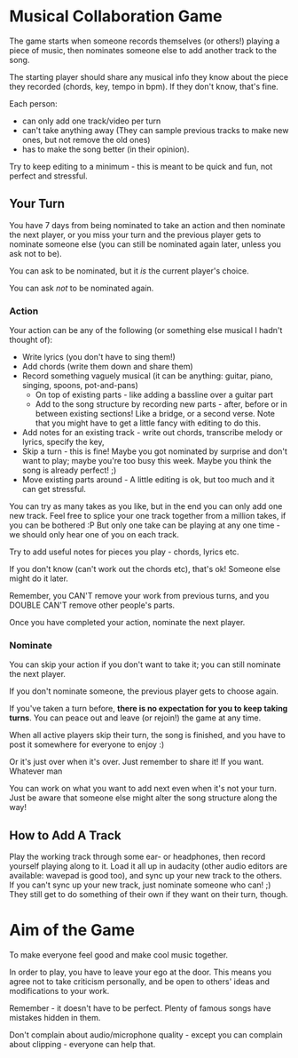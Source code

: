 # Musical Collaboration Game


The game starts when someone records themselves (or others!) playing a piece of music, then nominates someone else to add another track to the song.

The starting player should share any musical info they know about the piece they recorded (chords, key, tempo in bpm). If they don't know, that's fine.


Each person: 
* can only add one track/video per turn
* can't take anything away
 (They can sample previous tracks to make new ones, but not remove the old ones)
* has to make the song better (in their opinion). 

Try to keep editing to a minimum - this is meant to be quick and fun, not perfect and stressful.


## Your Turn

You have 7 days from being nominated to take an action and then nominate the next player, or you miss your turn and the previous player gets to nominate someone else (you can still be nominated again later, unless you ask not to be).

You can ask to be nominated, but it *is* the current player's choice.

You can ask *not* to be nominated again. 

### Action

Your action can be any of the following (or something else musical I hadn't thought of):

* Write lyrics (you don't have to sing them!)
* Add chords (write them down and share them)
* Record something vaguely musical (it can be anything: guitar, piano, singing, spoons, pot-and-pans)
    - On top of existing parts - like adding a bassline over a guitar part
    - Add to the song structure by recording new parts - after, before or in between existing sections! Like a bridge, or a second verse. Note that you might have to get a little fancy with editing to do this.
* Add notes for an existing track - write out chords, transcribe melody or lyrics, specify the key, 
* Skip a turn - this is fine! Maybe you got nominated by surprise and don't want to play; maybe you're too busy this week. Maybe you think the song is already perfect! ;)
* Move existing parts around - A little editing is ok, but too much and it can get stressful.

You can try as many takes as you like, but in the end you can only add one new track. Feel free to splice your one track together from a million takes, if you can be bothered :P  But only one take can be playing at any one time - we should only hear one of you on each track.

Try to add useful notes for pieces you play - chords, lyrics etc. 

If you don't know (can't work out the chords etc), that's ok! Someone else might do it later.


Remember, you CAN'T remove your work from previous turns, and you DOUBLE CAN'T remove other people's parts.

Once you have completed your action, nominate the next player.


### Nominate

You can skip your action if you don't want to take it; you can still nominate the next player.

If you don't nominate someone, the previous player gets to choose again.

If you've taken a turn before, **there is no expectation for you to keep taking turns**. You can peace out and leave (or rejoin!) the game at any time.

When all active players skip their turn, the song is finished, and you have to post it somewhere for everyone to enjoy :)

Or it's just over when it's over. Just remember to share it! If you want. Whatever man


You can work on what you want to add next even when it's not your turn. Just be aware that someone else might alter the song structure along the way!

## How to Add A Track

Play the working track through some ear- or headphones, then record yourself playing along to it.
Load it all up in audacity (other audio editors are available: wavepad is good too), and sync up your new track to the others.
If you can't sync up your new track, just nominate someone who can! ;) They still get to do something of their own if they want on their turn, though.


# Aim of the Game

To make everyone feel good and make cool music together.

In order to play, you have to leave your ego at the door.
This means you agree not to take criticism personally, and be open to others' ideas and modifications to your work.

Remember - it doesn't have to be perfect. Plenty of famous songs have mistakes hidden in them.

Don't complain about audio/microphone quality - except you can complain about clipping - everyone can help that.

